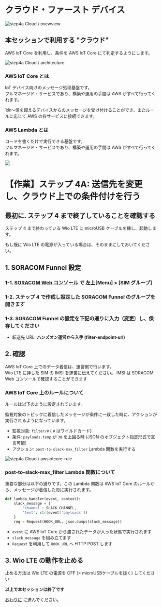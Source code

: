 # クラウド・ファースト デバイス

<img src="https://docs.google.com/drawings/d/e/2PACX-1vT1RWW4TCEhHGk1q6KGxybB1hVyWvOcegXJODfaOnWgfaH6apfZ39VJlOgvOuPnUQvOwu53kxfRBWZ4/pub?w=926&amp;h=518" alt="step4a Cloud / ovewview">

## 本セッションで利用する "クラウド"

AWS IoT Core を利用し、条件を AWS IoT Core にて判定するようにします。

<img src="https://docs.google.com/drawings/d/e/2PACX-1vR6wusGtYwMFtOCZ-MAUjBkU-WGYbqaQF8oDVhnMBfJpTytZlmzZSYDJVF4mEghzhApkxJ2sry5z5cI/pub?w=929&amp;h=520" alt="step4a Cloud / architecture">

### AWS IoT Core とは

IoT デバイス向けのメッセージ処理基盤です。  
フルマネージド・サービスであり、構築や運用の手間は AWS がすべて行ってくれます。

1台～億を超えるデバイスからのメッセージを受け付けることができ、またルールに応じて AWS の各サービスに接続できます。

### AWS Lambda とは

コードを書くだけで実行できる基盤です。  
フルマネージド・サービスであり、構築や運用の手間は AWS がすべて行ってくれます。

<img src="https://docs.google.com/drawings/d/e/2PACX-1vRRMKKl5SMjLhPip5UbneyF9nzrNgbhc_3q22peqWG7katUvSuQU2-Cn82EqAGCxip5q7DyiIHKOLZN/pub?w=881&amp;h=688">

<h1 id="step4a">【作業】ステップ 4A: 送信先を変更し、クラウド上での条件付けを行う</h1>

## 最初に. ステップ 4 まで終了していることを確認する

ステップ 4 まで終わっている Wio LTE に microUSB ケーブルを挿し、起動します。

もし既に Wio LTE の電源が入っている場合は、そのままにしておいてください。

## 1. SORACOM Funnel 設定

### 1-1. [SORACOM Web コンソール](https://console.soracom.io) で 左上[Menu] > [SIM グループ]

### 1-2. ステップ 4 で作成し設定した SORACOM Funnel のグループを開きます

### 1-3. SORACOM Funnel の設定を下記の通りに入力（変更）し、保存してください

* 転送先 URL: **ハンズオン運営から入手 (filter-endpoint-url)**

## 2. 確認

AWS IoT Core 上でのデータ着信は、運営側で行います。  
Wio LTE に挿した SIM の IMSI を運営に伝えてください。 IMSI は SORACOM Web コンソールで確認することができます

### AWS IoT Core 上のルールについて

ルールは以下のように設定されています。

監視対象のトピックに着信したメッセージが条件に一致した時に、アクションが実行されるようになっています。

* 監視対象: `filter/#` ( `#` はワイルドカード)
* 条件: `payloads.temp` が `30` を上回る時 (JSON のオブジェクト指定形式で宣言可能)
* アクション: `post-to-slack-max_filter` Lambda 関数を実行する

<img src="https://docs.google.com/drawings/d/e/2PACX-1vRq1AuLujKUW3BwUtRGBF8EorM0sS_oGm6prTB45rKUAAgf2c3hE5gHZI8eTb1g3PwjvQgSP9KINPWZ/pub?w=488&amp;h=329" alt="step4a Cloud / awsiotcore-rule">

### post-to-slack-max_filter Lambda 関数について

重要な部分は以下の通りです。この Lambda 関数は AWS IoT Core のルールから、メッセージが着信した毎に実行されます。

```python
def lambda_handler(event, context):
    slack_message = {
        'channel': SLACK_CHANNEL,
        'text': str(event['payloads'])
    }
    req = Request(HOOK_URL, json.dumps(slack_message))
```

* `event` に AWS IoT Core から渡されたデータが入った状態で実行されます
* `slack_message` を組み立てます
* `Request` を利用して `HOOK_URL` へ HTTP POST します

## 3. Wio LTE の動作を止める

止める方法は Wio LTE の電源を OFF (= microUSBケーブルを抜く) してください

**以上で本セッションは終了です**

[おわりに](index#end) に進んでください。

